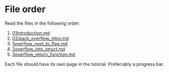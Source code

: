# File order

Read the files in the following order:

1. [01introduction.md](0introduction/01introduction.md)
2. [02stack_overflow_intro.md](0introduction/02stack_overflow_intro.md)
3. [1overflow_next_to_flag.md](1overflow_next_to_flag/1overflow_next_to_flag.md)
4. [2overflow_into_struct.md](2overflow_into_struct/2overflow_into_struct.md)
5. [3overflow_return_function.md](3overflow_return_function/3overflow_return_function.md)

Each file should have its own page in the tutorial. Preferrably a progress bar.
